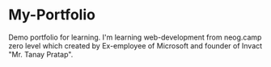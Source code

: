 # My-Portfolio
Demo portfolio for learning.
I'm learning web-development from neog.camp zero level which created by Ex-employee of Microsoft and founder of Invact "Mr. Tanay Pratap".
